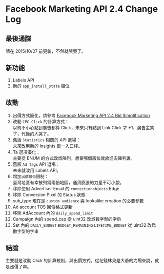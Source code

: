 # Facebook Marketing API 2.4 Change Log

## 最後通牒
請在 2015/10/07 前更新，不然就哭哭了。

## 新功能
1. Labels API
2. 新的 `app_install_state` 欄位

## 改動
1. 出價方式簡化，請參考 [Facebook Marketing API 2.4 Bid Simplification](https://github.com/TMDer/warehouse/blob/master/knowledge/Facebook%20API/Facebook%20Marketing%20API%202.4%20Bid%20Simplification.md)
2. 改動 `CPC Click` 的計算方式：  
以前不小心點到廣告都算 Click，未來只有點到 Link Click 才 +1，廣告主笑了，代操的人哭了。
3. 舊版 `Statistics` 相關的 API 退場：  
未來改用新的 Insights 單一入口樓。
4. Ta 選項優化：  
主要從 ENUM 的方式改爲陣列，想要哪個版位就放進去陣列裏。
5. 舊版 `Ad Tags` API 退場：  
未來就改用 Labels API。
6. 增加`出價最低`限制：  
臺灣地區有幸被列爲兩倍地區，通貨膨脹的力量不可小覷。
7. 移除使用 Advertiser Email 的 `connectionobjects` Edge
8. 移除 Conversion Pixel 的 Status 狀態
9. sub_type 現在是 `custom audience` 與 lookalike creation 的必要參數
10. Ad account TOS 回傳格式更新
11. 移除 AdAccount 內的 `daily_spend_limit`
12. Campaign 內的 spend_cap 從 uint32 改爲數字型的字串
13. Set 內的 `DAILY_BUDGET` `BUDGET_REMAINING` `LIFETIME_BUDGET` 從 uint32 改爲數字型的字串

## 結論
主要就是改動 Click 的計算規則，與出價方式。從花錢林貝是大爺的力場來說，就是漲價了嘛。
